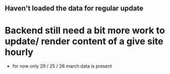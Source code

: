 ## Haven't loaded the data for regular update 
# Backend still need a bit more work to update/ render content of a give site hourly
- for now only 29 / 25 / 26 march data is present
